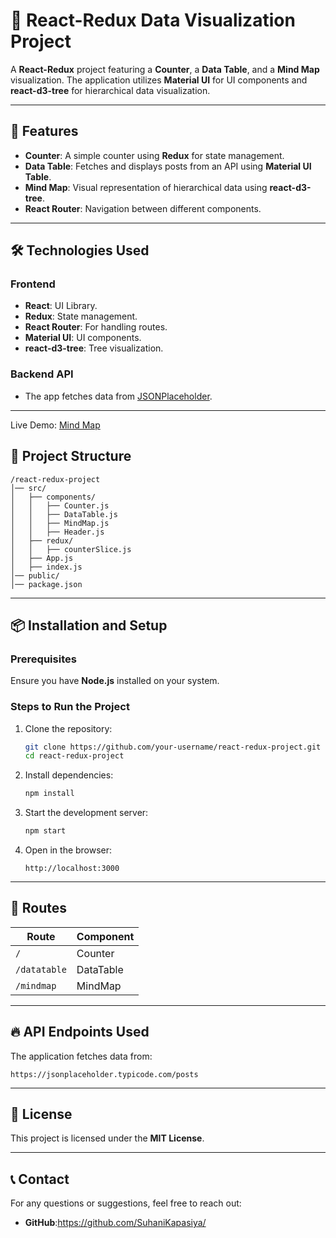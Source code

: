 # 📌 React-Redux Data Visualization Project

A **React-Redux** project featuring a **Counter**, a **Data Table**, and a **Mind Map** visualization. The application utilizes **Material UI** for UI components and **react-d3-tree** for hierarchical data visualization.

---

## 🚀 Features

- **Counter**: A simple counter using **Redux** for state management.
- **Data Table**: Fetches and displays posts from an API using **Material UI Table**.
- **Mind Map**: Visual representation of hierarchical data using **react-d3-tree**.
- **React Router**: Navigation between different components.

---

## 🛠️ Technologies Used

### **Frontend**
- **React**: UI Library.
- **Redux**: State management.
- **React Router**: For handling routes.
- **Material UI**: UI components.
- **react-d3-tree**: Tree visualization.

### **Backend API**
- The app fetches data from [JSONPlaceholder](https://jsonplaceholder.typicode.com/posts).

---

Live Demo: [Mind Map](https://arc-tech-labs-assigment.vercel.app/mindmap)

## 📂 Project Structure

```
/react-redux-project
│── src/
│   ├── components/
│   │   ├── Counter.js
│   │   ├── DataTable.js
│   │   ├── MindMap.js
│   │   ├── Header.js
│   ├── redux/
│   │   ├── counterSlice.js
│   ├── App.js
│   ├── index.js
│── public/
│── package.json
```

---

## 📦 Installation and Setup

### **Prerequisites**
Ensure you have **Node.js** installed on your system.

### **Steps to Run the Project**

1. Clone the repository:
   ```bash
   git clone https://github.com/your-username/react-redux-project.git
   cd react-redux-project
   ```

2. Install dependencies:
   ```bash
   npm install
   ```

3. Start the development server:
   ```bash
   npm start
   ```

4. Open in the browser:
   ```
   http://localhost:3000
   ```

---

## 🔗 Routes

| Route | Component |
|--------|------------|
| `/` | Counter |
| `/datatable` | DataTable |
| `/mindmap` | MindMap |

---

## 🔥 API Endpoints Used

The application fetches data from:
```
https://jsonplaceholder.typicode.com/posts
```

---

## 📜 License

This project is licensed under the **MIT License**.

---

## 📞 Contact

For any questions or suggestions, feel free to reach out:
- **GitHub**:https://github.com/SuhaniKapasiya/
